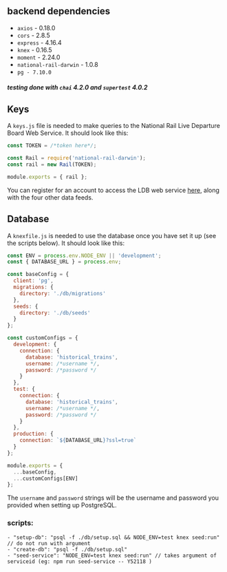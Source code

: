 ## backend dependencies

+ `axios` - 0.18.0
+ `cors` - 2.8.5
+ `express` - 4.16.4
+ `knex` - 0.16.5
+ `moment` - 2.24.0
+ `national-rail-darwin` - 1.0.8
+ `pg - 7.10.0`
    
##### testing done with `chai` 4.2.0 and `supertest` 4.0.2

## Keys

A `keys.js` file is needed to make queries to the National Rail Live Departure Board Web Service. It should look like this:

```javascript
const TOKEN = /*token here*/;

const Rail = require('national-rail-darwin');
const rail = new Rail(TOKEN);

module.exports = { rail };
```

You can register for an account to access the LDB web service [here](https://www.nationalrail.co.uk/100296.aspx), along with the four other data feeds.

## Database

A `knexfile.js` is needed to use the database once you have set it up (see the scripts below). It should look like this:

```javascript
const ENV = process.env.NODE_ENV || 'development';
const { DATABASE_URL } = process.env;

const baseConfig = {
  client: 'pg',
  migrations: {
    directory: './db/migrations'
  },
  seeds: {
    directory: './db/seeds'
  }
};

const customConfigs = {
  development: {
    connection: {
      database: 'historical_trains',
      username: /*username */,
      password: /*password */
    }
  },
  test: {
    connection: {
      database: 'historical_trains',
      username: /*username */,
      password: /*password */
    }
  },
  production: {
    connection: `${DATABASE_URL}?ssl=true`
  }
};

module.exports = {
  ...baseConfig,
  ...customConfigs[ENV]
};

```
The `username` and `password` strings will be the username and password you provided when setting up PostgreSQL.

### scripts:

    - "setup-db": "psql -f ./db/setup.sql && NODE_ENV=test knex seed:run" // do not run with argument
    - "create-db": "psql -f ./db/setup.sql"
    - "seed-service": "NODE_ENV=test knex seed:run" // takes argument of serviceid (eg: npm run seed-service -- Y52118 )
